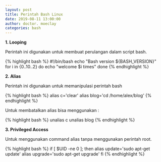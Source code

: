 ```yaml
---
layout: post
title: Perintah Bash Linux
date: 2019-08-11 13:00:00
author: doctor. moeclay
categories: bash
---
```


<div>
<p><b>1. Looping</b></p>
<p>Perintah ini digunakan untuk membuat perulangan dalam script bash.</p>

{% highlight bash  %}
#!/bin/bash
echo "Bash version ${BASH_VERSION}"
for i in {0..10..2}
do
  echo "welcome $i times"
done
{% endhighlight %}

</div>
<div>
<p><b>2. Alias</b></p>
<p>Perintah ini digunakan untuk memanipulasi perintah bash</p>

{% highlight bash %}
alias c='clear'
alias blog='cd /home/alex/blog'
{% endhighlight %}

<p>Untuk membatalkan alias bisa menggunakan : </p>

{% highlight bash %}
unalias c
unalias blog
{% endhighlight %}

</div>
<div>
<p><b>3. Privileged Access</b></p>
<p>Untuk menggunakan command alias tanpa menggunakan perintah root.</p>

{% highlight bash %}
if [ $UID -ne 0 ]; then
  alias update='sudo apt-get update'
  alias upgrade='sudo apt-get upgrade'
fi
{% endhighlight %}

</div>

